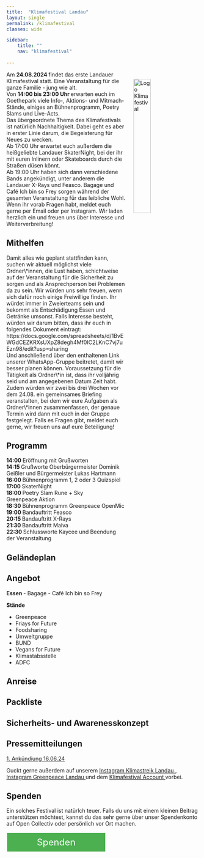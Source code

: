 ```yaml
---
title:  "Klimafestival Landau"
layout: single
permalink: /klimafestival
classes: wide

sidebar:
    title: ""
    nav: "klimafestival"
    
---
```

<img src="https://github.com/fridaysforfuture-landau-pfalz/fridaysforfuture-landau-pfalz.github.io/blob/main/assets/Aktionen/2024.08.24%20Klimafestival/Klimafestival%20Logo%20Wei%C3%9Fschatten.png?raw=true" alt="Logo Klimafestival" style="float:right;" hspace=20 vspace=20 height="30%" width="30%">

<p> Am <b> 24.08.2024 </b> findet das erste Landauer Klimafestival statt. Eine Veranstaltung für die ganze Familie - jung wie alt. <br>
Von <b> 14:00 bis 23:00 Uhr </b> erwarten euch im Goethepark viele Info-, Aktions- und Mitmach-Stände, einiges an Bühnenprogramm, Poetry Slams und Live-Acts. <br>
Das übergeordnete Thema des Klimafestivals ist natürlich Nachhaltigkeit. Dabei geht es aber in erster Linie darum, die Begeisterung für Neues zu wecken. <br>
Ab 17:00 Uhr erwartet euch außerdem die heißgeliebte Landauer SkaterNight, bei der ihr mit euren Inlinern oder Skateboards durch die Straßen düsen könnt. <br>
Ab 19:00 Uhr haben sich dann verschiedene Bands angekündigt, unter anderem die Landauer X-Rays und Feasco.
Bagage und Café Ich bin so Frey sorgen während der gesamten Veranstaltung für das leibliche Wohl. <br>
Wenn ihr vorab Fragen habt, meldet euch gerne per Email oder per Instagram. Wir laden herzlich ein und freuen uns über Interesse und Weiterverbreitung! </p>

<h2>Mithelfen</h2>
Damit alles wie geplant stattfinden kann, suchen wir aktuell möglichst viele Ordner\*innen, die Lust haben, schichtweise auf der Veranstaltung für die Sicherheit zu sorgen und als Ansprechperson bei Problemen da zu sein. Wir würden uns sehr freuen, wenn sich dafür noch einige Freiwillige finden. Ihr würdet immer in Zweierteams sein und bekommt als Entschädigung Essen und Getränke umsonst.
Falls Interesse besteht, würden wir darum bitten, dass ihr euch in folgendes Dokument eintragt: <br>
https://docs.google.com/spreadsheets/d/1BvEWGdCEZKRXsUXpZ8degh4Mf0IC2LKnC7vj7uEzn98/edit?usp=sharing <br>
Und anschließend über den enthaltenen Link unserer WhatsApp-Gruppe beitretet, damit wir besser planen können. 
Voraussetzung für die Tätigkeit als Ordner\*in ist, dass ihr volljährig seid und am angegebenen Datum Zeit habt. Zudem würden wir zwei bis drei Wochen vor dem 24.08. ein gemeinsames Briefing veranstalten, bei dem wir eure Aufgaben als Ordner\*innen zusammenfassen, der genaue Termin wird dann mit euch in der Gruppe festgelegt.
Falls es Fragen gibt, meldet euch gerne, wir freuen uns auf eure Beteiligung!

<h2>Programm</h2>
<b> 14:00 </b>        Eröffnung mit Grußworten <br>
<b> 14:15 </b>       Grußworte Oberbürgermeister Dominik Geißler und Bürgermeister Lukas Hartmann <br>
<b> 16:00 </b>       Bühnenprogramm 1, 2 oder 3 Quizspiel <br>
<b> 17:00 </b>       SkaterNight <br>
<b> 18:00 </b>       Poetry Slam Rune + Sky <br>
                     Greenpeace Aktion <br>
<b> 18:30 </b>       Bühnenprogramm Greenpeace OpenMic <br>
<b> 19:00 </b>       Bandauftritt Feasco <br>
<b> 20:15 </b>       Bandauftritt X-Rays <br>
<b> 21:30 </b>       Bandauftritt Maiva <br>
<b> 22:30 </b>       Schlussworte Kaycee und Beendung der Veranstaltung <br>

<h2>Geländeplan</h2>

<h2>Angebot</h2>
<b> Essen </b>
- Bagage 
- Café Ich bin so Frey

<b> Stände </b>
- Greenpeace
- Friays for Future
- Foodsharing
- Umweltgruppe
- BUND 
- Vegans for Future
- Klimastabsstelle
- ADFC

<h2>Anreise</h2>

<h2>Packliste</h2>

<h2>Sicherheits- und Awarenesskonzept</h2>

<h2>Pressemitteilungen</h2>
<a href="https://fridaysforfuture-landau.de/assets/Aktionen/2024.08.24%20Klimafestival/Pressemitteilung%20Klimafestival%2016.06.24.pdf" target="_blank"> 1. Ankündiung 16.06.24 </a> <br>

Guckt gerne außerdem auf unserem <a href="https://www.instagram.com/klimastreiklandau/" target="_blank"> Instagram Klimastreik Landau </a>, <a href="https://www.instagram.com/greenpeace.landau/" target="_blank"> Instagram Greenpeace Landau </a> und dem <a href="https://www.instagram.com/klimafestival_landau/" target="_blank"> Klimafestival Account </a> vorbei.
<br>

<h2>Spenden</h2>
Ein solches Festival ist natürlch teuer. Falls du uns mit einem kleinen Beitrag unterstützen möchtest, kannst du das sehr gerne über unser Spendenkonto auf Open Collectiv oder persönlich vor Ort machen. 

<p> </p>

<style>
.button1 {
  border: none;
  color: white;
  padding: 10px 10px;
  text-align: center;
  text-decoration: none;
  display: inline-block;
  font-size: 24px;
  margin: 2px 2px 35px;
  float: left !important;
  cursor: pointer;
  width: 47%;
}

.button1 {background-color: #4CAF50;} /* Green */

</style>  
  
<a class="button1" href="https://opencollective.com/klimastreik-landau"
       target="" style="color: white" >Spenden</a>
